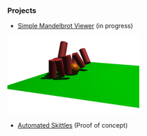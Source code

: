 ### Projects

- [Simple Mandelbrot Viewer](https://carlbateman.github.io/WebGL/projects/Mandelbrot/Mandelbrot.html) (in progress)

![Automated skittles](../assets/screenshots/skittles00.gif)
- [Automated Skittles](https://carlbateman.github.io/WebGL/projects/Skittles/Skittles.html) (Proof of concept)
